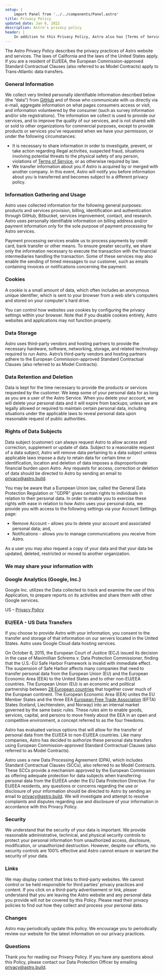 ```yaml
---
setup: |
    import Panel from '../../components/Panel.astro'
title: Privacy Policy
updated_date: Jan 6, 2022
description: Astro's privacy policy
header: |
    In addition to this Privacy Policy, Astro also has [Terms of Service](/terms).
---
```


The Astro Privacy Policy describes the privacy practices of Astro website and services. The laws of California and the laws of the United States apply. If you are a resident of EU/EEA, the European Commission-approved Standard Contractual Clauses (also referred to as Model Contracts) apply to Trans-Atlantic data transfers.

### General Information

We collect very limited personally identifiable information described below (the “data”) from [GitHub](https://help.github.com/articles/github-privacy-policy/) and of those who communicate with us directly via e-mail, aggregate information on what pages consumers access or visit, and information volunteered by the consumer (such as survey information and/or site registrations). The information we collect is used to provide our services, and to improve the quality of our services, and is not shared with or sold to other organizations for commercial purposes, except to provide products or services you've requested when we have your permission, or under the following circumstances:

- It is necessary to share information in order to investigate, prevent, or take action regarding illegal activities, suspected fraud, situations involving potential threats to the physical safety of any person, violations of [Terms of Service](/terms), or as otherwise required by law.
- We transfer information about you if Astro is acquired by or merged with another company. In this event, Astro will notify you before information about you is transferred and becomes subject to a different privacy policy.


### Information Gathering and Usage

Astro uses collected information for the following general purposes: products and services provision, billing, identification and authentication through GitHub, Bitbucket, services improvement, contact, and research. Astro uses personally identifiable information on billing address and/or payment information only for the sole purpose of payment processing for Astro services.

Payment processing services enable us to process payments by credit card, bank transfer or other means. To ensure greater security, we share only the information necessary to execute the transaction with the financial intermediaries handling the transaction. Some of these services may also enable the sending of timed messages to our customer, such as emails containing invoices or notifications concerning the payment.

### Cookies

A cookie is a small amount of data, which often includes an anonymous unique identifier, which is sent to your browser from a web site's computers and stored on your computer's hard drive.

You can control how websites use cookies by configuring the privacy settings within your browser. Note that if you disable cookies entirely, Astro websites and applications may not function properly.

### Data Storage

Astro uses third-party vendors and hosting partners to provide the necessary hardware, software, networking, storage, and related technology required to run Astro. Astro’s third-party vendors and hosting partners adhere to the European Commission-approved Standard Contractual Clauses (also referred to as Model Contracts).

### Data Retention and Deletion

Data is kept for the time necessary to provide the products or services requested by the customer. We keep some of your personal data for as long as you are a user of the Astro Service. When you delete your account, we will delete your personal data and it will expire from backups; unless we are legally allowed or required to maintain certain personal data, including situations under the applicable laws to reveal personal data upon reasonable request of public authorities.

### Rights of Data Subjects

Data subject (customer) can always request Astro to allow access and correction, supplement or update of data. Subject to a reasonable request of a data subject, Astro will remove data pertaining to a data subject unless applicable laws impose a duty to retain data for certain time or identification, location and deletion of data imposes a disproportionate financial burden upon Astro. Any requests for access, correction or deletion of data should be directed to Astro by sending an email to [privacy@astro.build](mailto:privacy@astro.build).

You may be aware that a European Union law, called the General Data Protection Regulation or "GDPR" gives certain rights to individuals in relation to their personal data. In order to enable you to exercise these rights with ease in relation to how Astro uses your personal data, we provide you with access to the following settings via your Account Settings page:


- Remove Account - allows you to delete your account and associated personal data; and,
- Notifications - allows you to manage communications you receive from Astro.

As a user you may also request a copy of your data and that your data be updated, deleted, restricted or moved to another organization.

### We may share your information with

<Panel background="var(--color-dawn)">
    
### Google Analytics (Google, Inc.)
    
Google Inc. utilizes the Data collected to track and examine the use of this Application, to prepare reports on its activities and share them with other Google services.

US – [Privacy Policy](https://www.google.com/intl/en/policies/privacy/)

</Panel>

### EU/EEA - US Data Transfers

If you choose to provide Astro with your information, you consent to the transfer and storage of that information on our servers located in the United States. Astro uses Google Cloud data hosting services.

On October 6, 2015, the European Court of Justice (ECJ) issued its decision in the case of Maximillian Schrems v. Data Protection Commissioner, finding that the U.S.-EU Safe Harbor Framework is invalid with immediate effect. The suspension of Safe Harbor affects many companies that need to transfer personal data from the European Union (EU) and the European Economic Area (EEA) to the United States and to other non-EU/EEA countries. The European Union (EU) is an economic and political partnership between [28 European countries](http://europa.eu/about-eu/countries/member-countries/index_en.htm) that together cover much of the European continent. The European Economic Area (EEA) unites the EU Member States and the three EEA [European Free Trade Association](http://www.efta.int/about-efta/european-free-trade-association) (EFTA) States (Iceland, Liechtenstein, and Norway) into an internal market governed by the same basic rules. These rules aim to enable goods, services, capital, and persons to move freely about the EEA in an open and competitive environment, a concept referred to as the four freedoms.

Astro has evaluated various options that will allow for the transfer of personal data from the EU/EEA to non-EU/EEA countries. Like many companies, Astro has decided to authorize these personal data transfers using European Commission-approved Standard Contractual Clauses (also referred to as Model Contracts).

Astro uses a new Data Processing Agreement (DPA), which includes Standard Contractual Clauses (SCCs), also referred to as Model Contracts. These SCCs provide a mechanism approved by the European Commission as offering adequate protection for data subjects when transferring personal data from the EU/EEA under the EU Data Protection Directive. For EU/EEA residents, any questions or concerns regarding the use or disclosure of your information should be directed to Astro by sending an email to [privacy@astro.build](mailto:privacy@astro.build). We will investigate and attempt to resolve complaints and disputes regarding use and disclosure of your information in accordance with this Privacy Policy.

### Security

We understand that the security of your data is important. We provide reasonable administrative, technical, and physical security controls to protect your personal information from unauthorized access, disclosure, modification, or unauthorized destruction. However, despite our efforts, no security controls are 100% effective and Astro cannot ensure or warrant the security of your data.

### Links

We may display content that links to third-party websites. We cannot control or be held responsible for third parties’ privacy practices and content. If you click on a third-party advertisement or link, please understand that you are leaving the Astro website and any personal data you provide will not be covered by this Policy. Please read their privacy policies to find out how they collect and process your personal data.

### Changes

Astro may periodically update this policy. We encourage you to periodically review our website for the latest information on our privacy practices.


### Questions

Thank you for reading our Privacy Policy. If you have any questions about this Policy, please contact our Data Protection Officer by emailing [privacy@astro.build](mailto:privacy@astro.build).
